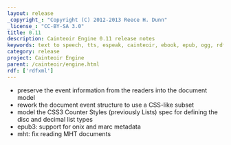 ```yaml
---
layout: release
_copyright_: "Copyright (C) 2012-2013 Reece H. Dunn"
_license_: "CC-BY-SA 3.0"
title: 0.11
description: Cainteoir Engine 0.11 release notes
keywords: text to speech, tts, espeak, cainteoir, ebook, epub, ogg, rdf, metadata
category: release
project: Cainteoir Engine
parent: /cainteoir/engine.html
rdf: ['rdfxml']
---
```


*  preserve the event information from the readers into the document model
*  rework the document event structure to use a CSS-like subset
*  model the CSS3 Counter Styles (previously Lists) spec for defining the disc and decimal list types
*  epub3: support for onix and marc metadata
*  mht: fix reading MHT documents
